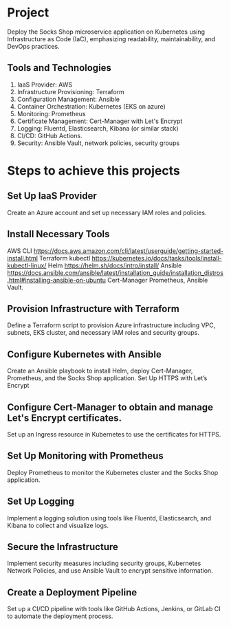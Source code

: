 # Project 
Deploy the Socks Shop microservice application on Kubernetes using Infrastructure as Code (IaC), emphasizing readability, maintainability, and DevOps practices.

##  Tools and Technologies
1. IaaS Provider: AWS
2. Infrastructure Provisioning: Terraform
3. Configuration Management: Ansible
4. Container Orchestration: Kubernetes (EKS on azure)
5. Monitoring: Prometheus
6. Certificate Management: Cert-Manager with Let's Encrypt
7. Logging: Fluentd, Elasticsearch, Kibana (or similar stack)
5. CI/CD: GitHub Actions.
9. Security: Ansible Vault, network policies, security groups

# Steps to achieve this projects 

## Set Up IaaS Provider
Create an Azure account and set up necessary IAM roles and policies.

## Install Necessary Tools
AWS CLI https://docs.aws.amazon.com/cli/latest/userguide/getting-started-install.html
Terraform 
kubectl https://kubernetes.io/docs/tasks/tools/install-kubectl-linux/
Helm https://helm.sh/docs/intro/install/
Ansible https://docs.ansible.com/ansible/latest/installation_guide/installation_distros.html#installing-ansible-on-ubuntu
Cert-Manager 
Prometheus, 
Ansible Vault.

## Provision Infrastructure with Terraform
Define a Terraform script to provision Azure infrastructure including VPC, subnets, EKS cluster, and necessary IAM roles and security groups.

## Configure Kubernetes with Ansible
Create an Ansible playbook to install Helm, deploy Cert-Manager, Prometheus, and the Socks Shop application.
Set Up HTTPS with Let’s Encrypt

## Configure Cert-Manager to obtain and manage Let's Encrypt certificates.
Set up an Ingress resource in Kubernetes to use the certificates for HTTPS.

## Set Up Monitoring with Prometheus
Deploy Prometheus to monitor the Kubernetes cluster and the Socks Shop application.

## Set Up Logging
Implement a logging solution using tools like Fluentd, Elasticsearch, and Kibana to collect and visualize logs.

## Secure the Infrastructure
Implement security measures including security groups, Kubernetes Network Policies, and use Ansible Vault to encrypt sensitive information.

## Create a Deployment Pipeline
Set up a CI/CD pipeline with tools like GitHub Actions, Jenkins, or GitLab CI to automate the deployment process.

